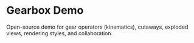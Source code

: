 # Gearbox Demo

Open-source demo for gear operators (kinematics), cutaways, exploded views, rendering styles, and collaboration.
